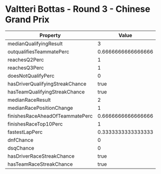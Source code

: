 # Valtteri Bottas - Round 3 - Chinese Grand Prix
Property | Value
--- | ---
medianQualifyingResult | 3
outqualifiesTeammatePerc | 0.6666666666666666
reachesQ2Perc | 1
reachesQ3Perc | 1
doesNotQualifyPerc | 0
hasDriverQualifyingStreakChance | true
hasTeamQualifyingStreakChance | true
medianRaceResult | 2
medianRacePositionChange | 1
finishesRaceAheadOfTeammatePerc | 0.6666666666666666
finishesRaceTop10Perc | 1
fastestLapPerc | 0.3333333333333333
dnfChance | 0
dsqChance | 0
hasDriverRaceStreakChance | true
hasTeamRaceStreakChance | true
